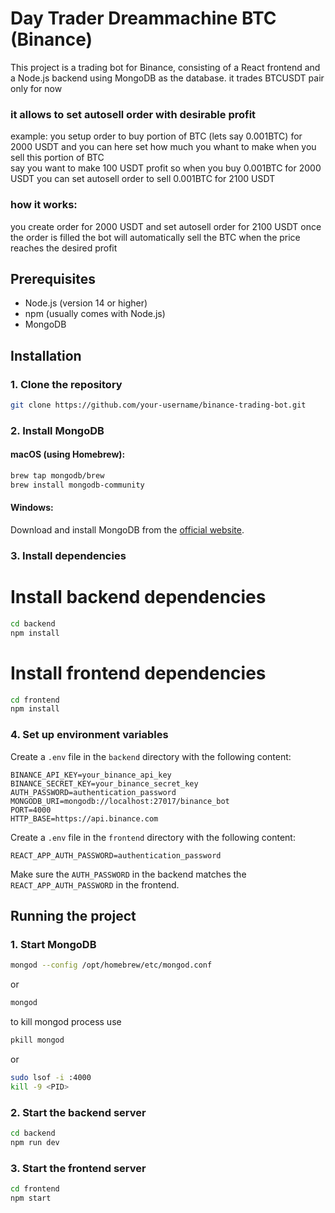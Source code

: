 # Day Trader Dreammachine BTC (Binance)

This project is a trading bot for Binance, consisting of a React frontend and a Node.js backend using MongoDB as the database.
it trades BTCUSDT pair only for now </br>
### it allows to set autosell order with desirable profit
example: you setup order to buy portion of BTC (lets say 0.001BTC) for 2000 USDT and you can here set how much you whant to make when you sell this portion of BTC</br> say you want to make 100 USDT profit so when you buy 0.001BTC for 2000 USDT you can set autosell order to sell 0.001BTC for 2100 USDT
### how it works:
you create order for 2000 USDT and set autosell order for 2100 USDT
once the order is filled the bot will automatically sell the BTC when the price reaches the desired profit

## Prerequisites

- Node.js (version 14 or higher)
- npm (usually comes with Node.js)
- MongoDB

## Installation

### 1. Clone the repository

```bash
git clone https://github.com/your-username/binance-trading-bot.git
```

### 2. Install MongoDB

#### macOS (using Homebrew):

```bash
brew tap mongodb/brew
brew install mongodb-community
```

#### Windows:

Download and install MongoDB from the [official website](https://www.mongodb.com/try/download/community).

### 3. Install dependencies


# Install backend dependencies

```bash
cd backend
npm install
```

# Install frontend dependencies

```bash
cd frontend
npm install
```



### 4. Set up environment variables

Create a `.env` file in the `backend` directory with the following content:

```
BINANCE_API_KEY=your_binance_api_key
BINANCE_SECRET_KEY=your_binance_secret_key
AUTH_PASSWORD=authentication_password
MONGODB_URI=mongodb://localhost:27017/binance_bot
PORT=4000
HTTP_BASE=https://api.binance.com
```

Create a `.env` file in the `frontend` directory with the following content:

```
REACT_APP_AUTH_PASSWORD=authentication_password
```

Make sure the `AUTH_PASSWORD` in the backend matches the `REACT_APP_AUTH_PASSWORD` in the frontend.


## Running the project

### 1. Start MongoDB

```bash
mongod --config /opt/homebrew/etc/mongod.conf
```

or 

```bash
mongod
```
to kill mongod process use 
```bash
pkill mongod
```
or 
```bash
sudo lsof -i :4000
kill -9 <PID>
```

### 2. Start the backend server

```bash
cd backend
npm run dev
```

### 3. Start the frontend server

```bash
cd frontend
npm start
```
